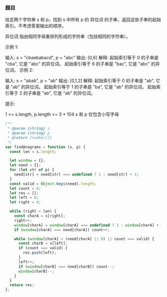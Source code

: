 <!-- @format -->

### 题目

给定两个字符串 s 和 p，找到 s 中所有 p 的 异位词 的子串，返回这些子串的起始索引。不考虑答案输出的顺序。

异位词 指由相同字母重排列形成的字符串（包括相同的字符串）。

示例 1:

输入: s = "cbaebabacd", p = "abc"
输出: [0,6]
解释:
起始索引等于 0 的子串是 "cba", 它是 "abc" 的异位词。
起始索引等于 6 的子串是 "bac", 它是 "abc" 的异位词。
示例 2:

输入: s = "abab", p = "ab"
输出: [0,1,2]
解释:
起始索引等于 0 的子串是 "ab", 它是 "ab" 的异位词。
起始索引等于 1 的子串是 "ba", 它是 "ab" 的异位词。
起始索引等于 2 的子串是 "ab", 它是 "ab" 的异位词。

提示:

1 <= s.length, p.length <= 3 \* 104
s 和 p 仅包含小写字母

```js
/**
 * @param {string} s
 * @param {string} p
 * @return {number[]}
 */
var findAnagrams = function (s, p) {
  const len = s.length;

  let window = {};
  let need = {};
  for (let str of p) {
    need[str] = need[str] === undefined ? 1 : need[str] + 1;
  }
  const valid = Object.keys(need).length;
  let count = 0;
  let res = [];
  let left = 0;
  let right = 0;

  while (right < len) {
    const charA = s[right];
    right++;
    window[charA] = window[charA] === undefined ? 1 : window[charA] + 1;
    if (window[charA] === need[charA]) count++;

    while (window[charA] > (need[charA] || 0) || count === valid) {
      const charB = s[left];
      if (count === valid) {
        res.push(left);
      }
      left++;
      if (window[charB] === need[charB]) count--;
      window[charB]--;
    }
  }
  return res;
};
```
